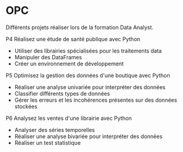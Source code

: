 # OPC
Différents projets réaliser lors de la formation Data Analyst.

P4 Réalisez une étude de santé publique avec Python
- Utiliser des librairies spécialisées pour les traitements data
- Manipuler des DataFrames
- Créer un environnement de développement

P5 Optimisez la gestion des données d'une boutique avec Python
- Réaliser une analyse univariée pour interpréter des données
- Classifier différents types de données
- Gérer les erreurs et les incohérences présentes sur des données stockées

P6 Analysez les ventes d'une librairie avec Python
- Analyser des séries temporelles
- Réaliser une analyse bivariée pour interpréter des données
- Réaliser un test statistique
